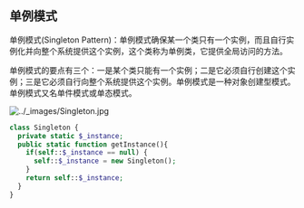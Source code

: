 ## 单例模式

单例模式(Singleton Pattern)：单例模式确保某一个类只有一个实例，而且自行实例化并向整个系统提供这个实例，这个类称为单例类，它提供全局访问的方法。

单例模式的要点有三个：一是某个类只能有一个实例；二是它必须自行创建这个实例；三是它必须自行向整个系统提供这个实例。单例模式是一种对象创建型模式。单例模式又名单件模式或单态模式。

![../_images/Singleton.jpg](http://design-patterns.readthedocs.io/zh_CN/latest/_images/Singleton.jpg)



```php
class Singleton {
  private static $_instance;
  public static function getInstance(){
    if(self::$_instance == null) {
      self::$_instance = new Singleton();
    }
    return self::$_instance;
  }
}
```

